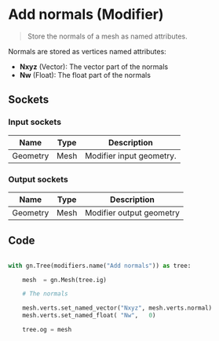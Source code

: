 # Add normals (Modifier)

> Store the normals of a mesh as named attributes.

Normals are stored as vertices named attributes:

- **Nxyz** (Vector): The vector part of the normals
- **Nw** (Float): The float part of the normals

## Sockets

### Input sockets

| Name        | Type        | Description                                                           |
| ----------- | ----------- | --------------------------------------------------------------------- |
| Geometry    | Mesh        | Modifier input geometry.                                              |

### Output sockets

| Name        | Type        | Description                                                           |
| ----------- | ----------- | --------------------------------------------------------------------- |
| Geometry    | Mesh        | Modifier output geometry                                              |

## Code

``` python

with gn.Tree(modifiers.name("Add normals")) as tree:

    mesh  = gn.Mesh(tree.ig)

    # The normals

    mesh.verts.set_named_vector("Nxyz", mesh.verts.normal)
    mesh.verts.set_named_float( "Nw",   0)

    tree.og = mesh

```
